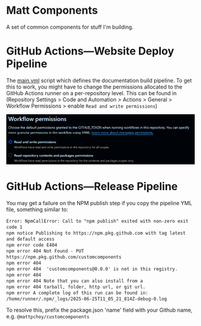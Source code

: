 # Matt Components
A set of common components for stuff I'm building.

# GitHub Actions—Website Deploy Pipeline
The [main.yml](./.github/workflows/main.yml) script which defines the documentation build pipeline. To get this to work, 
you might have to change the permissions allocated to the GitHub Actions runner on a per-repository level. This can be 
found in (Repository Settings > Code and Automation > Actions > General > Workflow Permissions > enable `Read and write permissions`)

![img.png](./docs/workflowPermissions.png)

# GitHub Actions—Release Pipeline
You may get a failure on the NPM publish step if you copy the pipeline YML file, something similar to:
```
Error: NpmCallError: Call to "npm publish" exited with non-zero exit code 1
npm notice Publishing to https://npm.pkg.github.com with tag latest and default access
npm error code E404
npm error 404 Not Found - PUT https://npm.pkg.github.com/customcomponents
npm error 404
npm error 404  'customcomponents@0.0.0' is not in this registry.
npm error 404
npm error 404 Note that you can also install from a
npm error 404 tarball, folder, http url, or git url.
npm error A complete log of this run can be found in: /home/runner/.npm/_logs/2025-06-25T11_05_21_814Z-debug-0.log
```

To resolve this, prefix the package.json 'name' field with your Github name, e.g. `@mattpchoy/customcomponents`